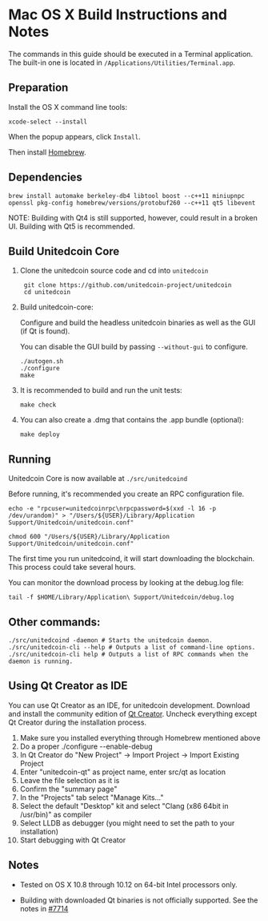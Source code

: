 Mac OS X Build Instructions and Notes
====================================
The commands in this guide should be executed in a Terminal application.
The built-in one is located in `/Applications/Utilities/Terminal.app`.

Preparation
-----------
Install the OS X command line tools:

`xcode-select --install`

When the popup appears, click `Install`.

Then install [Homebrew](http://brew.sh).

Dependencies
----------------------

    brew install automake berkeley-db4 libtool boost --c++11 miniupnpc openssl pkg-config homebrew/versions/protobuf260 --c++11 qt5 libevent

NOTE: Building with Qt4 is still supported, however, could result in a broken UI. Building with Qt5 is recommended.

Build Unitedcoin Core
------------------------

1. Clone the unitedcoin source code and cd into `unitedcoin`

        git clone https://github.com/unitedcoin-project/unitedcoin
        cd unitedcoin

2.  Build unitedcoin-core:

    Configure and build the headless unitedcoin binaries as well as the GUI (if Qt is found).

    You can disable the GUI build by passing `--without-gui` to configure.

        ./autogen.sh
        ./configure
        make

3.  It is recommended to build and run the unit tests:

        make check

4.  You can also create a .dmg that contains the .app bundle (optional):

        make deploy

Running
-------

Unitedcoin Core is now available at `./src/unitedcoind`

Before running, it's recommended you create an RPC configuration file.

    echo -e "rpcuser=unitedcoinrpc\nrpcpassword=$(xxd -l 16 -p /dev/urandom)" > "/Users/${USER}/Library/Application Support/Unitedcoin/unitedcoin.conf"

    chmod 600 "/Users/${USER}/Library/Application Support/Unitedcoin/unitedcoin.conf"

The first time you run unitedcoind, it will start downloading the blockchain. This process could take several hours.

You can monitor the download process by looking at the debug.log file:

    tail -f $HOME/Library/Application\ Support/Unitedcoin/debug.log

Other commands:
-------

    ./src/unitedcoind -daemon # Starts the unitedcoin daemon.
    ./src/unitedcoin-cli --help # Outputs a list of command-line options.
    ./src/unitedcoin-cli help # Outputs a list of RPC commands when the daemon is running.

Using Qt Creator as IDE
------------------------
You can use Qt Creator as an IDE, for unitedcoin development.
Download and install the community edition of [Qt Creator](https://www.qt.io/download/).
Uncheck everything except Qt Creator during the installation process.

1. Make sure you installed everything through Homebrew mentioned above
2. Do a proper ./configure --enable-debug
3. In Qt Creator do "New Project" -> Import Project -> Import Existing Project
4. Enter "unitedcoin-qt" as project name, enter src/qt as location
5. Leave the file selection as it is
6. Confirm the "summary page"
7. In the "Projects" tab select "Manage Kits..."
8. Select the default "Desktop" kit and select "Clang (x86 64bit in /usr/bin)" as compiler
9. Select LLDB as debugger (you might need to set the path to your installation)
10. Start debugging with Qt Creator

Notes
-----

* Tested on OS X 10.8 through 10.12 on 64-bit Intel processors only.

* Building with downloaded Qt binaries is not officially supported. See the notes in [#7714](https://github.com/bitcoin/bitcoin/issues/7714)
